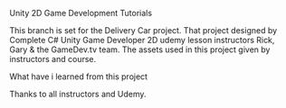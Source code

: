 Unity 2D Game Development Tutorials

This branch is set for the Delivery Car project. That project designed by Complete C# Unity Game Developer 2D udemy lesson instructors Rick, Gary & the GameDev.tv team. The assets used in this project given by instructors and course.

What have i learned from this project

Thanks to all instructors and Udemy.